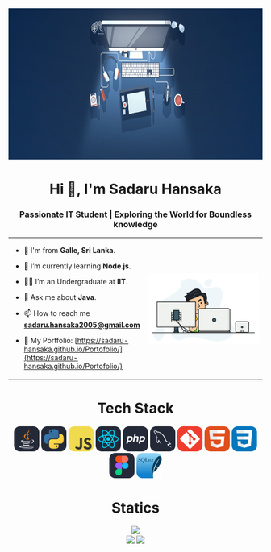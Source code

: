 <img src = Images/R1.png height = "300" width = "100%">

<h1 align="center">Hi 👋, I'm Sadaru Hansaka</h1>
<h3 align="center">Passionate IT Student | Exploring the World for Boundless knowledge</h3>

<table align="center">
<tr border="none">
<td width="50%" align="left">
  
- 🚀 I'm from **Galle, Sri Lanka**.
  
- 🌱 I’m currently learning **Node.js**.

- 🧑‍🎓 I’m an Undergraduate at **IIT**.

- 💬 Ask me about **Java**.

- 📫 How to reach me **sadaru.hansaka2005@gmail.com**

- 📌 My Portfolio: [https://sadaru-hansaka.github.io/Portofolio/](https://sadaru-hansaka.github.io/Portofolio/)


</td>
<td width="50%" align="center">

  <img align="center" alt="Coding" width="450" src="Images/img2.gif">

  
  </td>
</tr>
</table>

<h1 align="center">Tech Stack</h1>
<div align="center">
  <img src="Images/Java-Dark.svg" width='50'>
  <img src="Images/Python-Dark.svg" width='50'>
  <img src="Images/JavaScript.svg" width='50'>
  <img src="Images/React-Dark.svg" width='50'>
  <img src="Images/PHP-Dark.svg" width='50'>
  <img src="Images/MySQL-Dark.svg" width='50'>
  <img src="Images/Git.svg" width='50'>
  <img src="Images/HTML.svg" width='50'>
  <img src="Images/CSS.svg" width='50'>
  <img src="Images/Figma-Dark.svg" width='50'>
  <img src="Images/SQLite.svg" width='50'>
  
</div>

<h1 align="center">Statics</h1>

<div align="center">
<img src="https://github-readme-stats.vercel.app/api/top-langs/?username=sadaru-hansaka&theme=vue-dark&show_icons=true&hide_border=true&layout=compact" width="40%">
</div>

<div align="center">
  
<img src="https://github-readme-stats.vercel.app/api?username=sadaru-hansaka&theme=vue-dark&show_icons=true&hide_border=true&count_private=true">
<img src="https://github-readme-streak-stats.herokuapp.com/?user=sadaru-hansaka&theme=vue-dark&hide_border=true">

</div>

